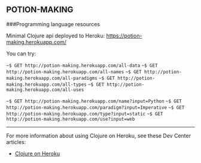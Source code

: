 ## POTION-MAKING
###Programming language resources

Minimal Clojure api deployed to Heroku: https://potion-making.herokuapp.com/

You can try:

`~$ GET http://potion-making.herokuapp.com/all-data`
`~$ GET http://potion-making.herokuapp.com/all-names`
`~$ GET http://potion-making.herokuapp.com/all-paradigms`
`~$ GET http://potion-making.herokuapp.com/all-types`
`~$ GET http://potion-making.herokuapp.com/all-uses`


`~$ GET http://potion-making.herokuapp.com/name?input=Python`
`~$ GET http://potion-making.herokuapp.com/paradigm?input=Imperative`
`~$ GET http://potion-making.herokuapp.com/type?input=static`
`~$ GET http://potion-making.herokuapp.com/use?input=web`

________________________

For more information about using Clojure on Heroku, see these Dev Center articles:

- [Clojure on Heroku](https://devcenter.heroku.com/categories/clojure)

